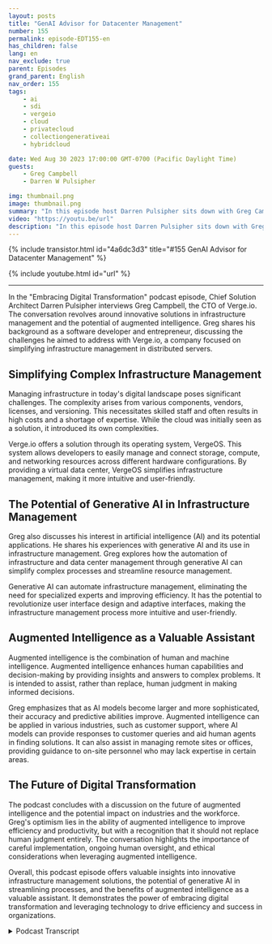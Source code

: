 ```yaml
---
layout: posts
title: "GenAI Advisor for Datacenter Management"
number: 155
permalink: episode-EDT155-en
has_children: false
lang: en
nav_exclude: true
parent: Episodes
grand_parent: English
nav_order: 155
tags:
    - ai
    - sdi
    - vergeio
    - cloud
    - privatecloud
    - collectiongenerativeai
    - hybridcloud

date: Wed Aug 30 2023 17:00:00 GMT-0700 (Pacific Daylight Time)
guests:
    - Greg Campbell
    - Darren W Pulsipher

img: thumbnail.png
image: thumbnail.png
summary: "In this episode host Darren Pulsipher sits down with Greg Campbell, CTO of Verge.io, to discuss the exciting intersection of AI and infrastructure management. Greg, a software developer and entrepreneur, shares his journey of creating Verge.io to address the complexities of infrastructure stitching and management."
video: "https://youtu.be/url"
description: "In this episode host Darren Pulsipher sits down with Greg Campbell, CTO of Verge.io, to discuss the exciting intersection of AI and infrastructure management. Greg, a software developer and entrepreneur, shares his journey of creating Verge.io to address the complexities of infrastructure stitching and management."
---
```


<div>
{% include transistor.html id="4a6dc3d3" title="#155 GenAI Advisor for Datacenter Management" %}

{% include youtube.html id="url" %}
</div>

---

In the "Embracing Digital Transformation" podcast episode, Chief Solution Architect Darren Pulsipher interviews Greg Campbell, the CTO of Verge.io. The conversation revolves around innovative solutions in infrastructure management and the potential of augmented intelligence. Greg shares his background as a software developer and entrepreneur, discussing the challenges he aimed to address with Verge.io, a company focused on simplifying infrastructure management in distributed servers.

## Simplifying Complex Infrastructure Management

Managing infrastructure in today's digital landscape poses significant challenges. The complexity arises from various components, vendors, licenses, and versioning. This necessitates skilled staff and often results in high costs and a shortage of expertise. While the cloud was initially seen as a solution, it introduced its own complexities.

Verge.io offers a solution through its operating system, VergeOS. This system allows developers to easily manage and connect storage, compute, and networking resources across different hardware configurations. By providing a virtual data center, VergeOS simplifies infrastructure management, making it more intuitive and user-friendly.

## The Potential of Generative AI in Infrastructure Management

Greg also discusses his interest in artificial intelligence (AI) and its potential applications. He shares his experiences with generative AI and its use in infrastructure management. Greg explores how the automation of infrastructure and data center management through generative AI can simplify complex processes and streamline resource management.

Generative AI can automate infrastructure management, eliminating the need for specialized experts and improving efficiency. It has the potential to revolutionize user interface design and adaptive interfaces, making the infrastructure management process more intuitive and user-friendly.

## Augmented Intelligence as a Valuable Assistant

Augmented intelligence is the combination of human and machine intelligence. Augmented intelligence enhances human capabilities and decision-making by providing insights and answers to complex problems. It is intended to assist, rather than replace, human judgment in making informed decisions.

Greg emphasizes that as AI models become larger and more sophisticated, their accuracy and predictive abilities improve. Augmented intelligence can be applied in various industries, such as customer support, where AI models can provide responses to customer queries and aid human agents in finding solutions. It can also assist in managing remote sites or offices, providing guidance to on-site personnel who may lack expertise in certain areas.

## The Future of Digital Transformation

The podcast concludes with a discussion on the future of augmented intelligence and the potential impact on industries and the workforce. Greg's optimism lies in the ability of augmented intelligence to improve efficiency and productivity, but with a recognition that it should not replace human judgment entirely. The conversation highlights the importance of careful implementation, ongoing human oversight, and ethical considerations when leveraging augmented intelligence.

Overall, this podcast episode offers valuable insights into innovative infrastructure management solutions, the potential of generative AI in streamlining processes, and the benefits of augmented intelligence as a valuable assistant. It demonstrates the power of embracing digital transformation and leveraging technology to drive efficiency and success in organizations.



<details>
<summary> Podcast Transcript </summary>

<p></p>

</details>
